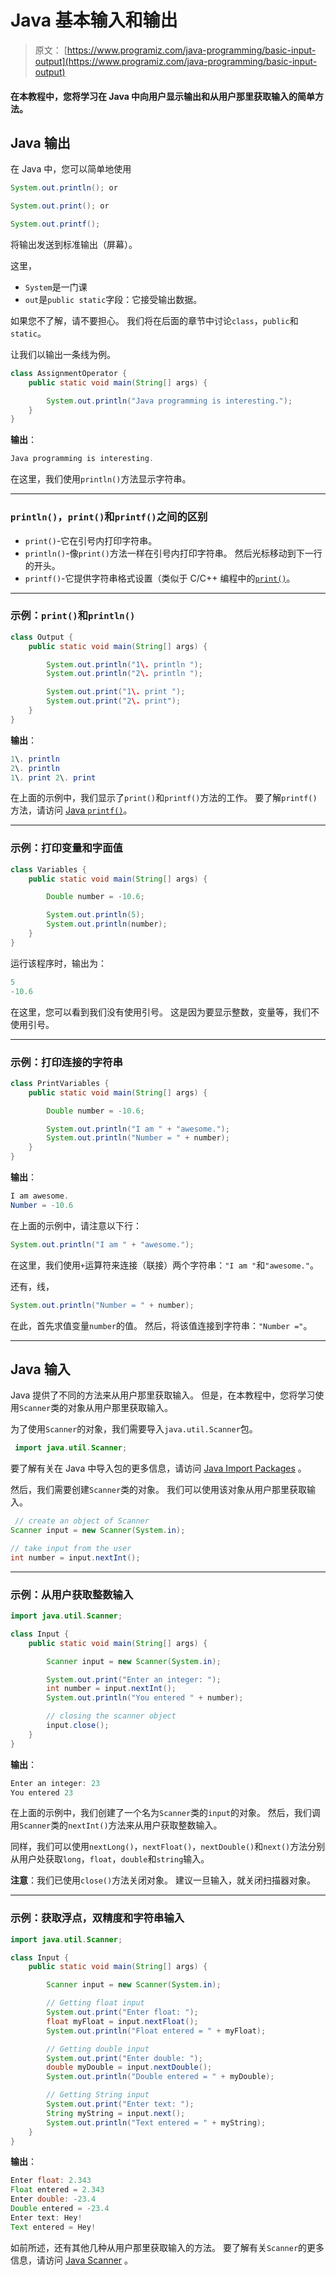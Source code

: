 # Java 基本输入和输出

> 原文： [https://www.programiz.com/java-programming/basic-input-output](https://www.programiz.com/java-programming/basic-input-output)

#### 在本教程中，您将学习在 Java 中向用户显示输出和从用户那里获取输入的简单方法。

## Java 输出

在 Java 中，您可以简单地使用

```java
System.out.println(); or

System.out.print(); or

System.out.printf(); 
```

将输出发送到标准输出（屏幕）。

这里，

*   `System`是一门课
*   `out`是`public static`字段：它接受输出数据。

如果您不了解，请不要担心。 我们将在后面的章节中讨论`class`，`public`和`static`。

让我们以输出一条线为例。

```java
class AssignmentOperator {
    public static void main(String[] args) {

        System.out.println("Java programming is interesting.");   
    }
} 
```

**输出**：

```java
Java programming is interesting. 
```

在这里，我们使用`println()`方法显示字符串。

* * *

### `println()`，`print()`和`printf()`之间的区别

*   `print()`-它在引号内打印字符串。
*   `println()`-像`print()`方法一样在引号内打印字符串。 然后光标移动到下一行的开头。
*   `printf()`-它提供字符串格式设置（类似于 C/C++ 编程中的[`print()`](/cpp-programming/library-function/cstdio/printf "printf in C/C++ programming")。

* * *

### 示例：`print()`和`println()`

```java
class Output {
    public static void main(String[] args) {

        System.out.println("1\. println ");
        System.out.println("2\. println ");

        System.out.print("1\. print ");
        System.out.print("2\. print");
    }
} 
```

**输出**：

```java
1\. println 
2\. println 
1\. print 2\. print 
```

在上面的示例中，我们显示了`print()`和`printf()`方法的工作。 要了解`printf()`方法，请访问 [Java `printf()`](https://www.cs.colostate.edu/~cs160/.Summer16/resources/Java_printf_method_quick_reference.pdf "Java printf()")。

* * *

### 示例：打印变量和字面值

```java
class Variables {
    public static void main(String[] args) {

        Double number = -10.6;

        System.out.println(5);
        System.out.println(number);
    }
} 
```

运行该程序时，输出为：

```java
5
-10.6 
```

在这里，您可以看到我们没有使用引号。 这是因为要显示整数，变量等，我们不使用引号。

* * *

### 示例：打印连接的字符串

```java
class PrintVariables {
    public static void main(String[] args) {

        Double number = -10.6;

        System.out.println("I am " + "awesome.");
        System.out.println("Number = " + number);
    }
} 
```

**输出**：

```java
I am awesome.
Number = -10.6 
```

在上面的示例中，请注意以下行：

```java
System.out.println("I am " + "awesome."); 
```

在这里，我们使用`+`运算符来连接（联接）两个字符串：`"I am "`和`"awesome."`。

还有，线，

```java
System.out.println("Number = " + number); 
```

在此，首先求值变量`number`的值。 然后，将该值连接到字符串：`"Number ="`。

* * *

## Java 输入

Java 提供了不同的方法来从用户那里获取输入。 但是，在本教程中，您将学习使用`Scanner`类的对象从用户那里获取输入。

为了使用`Scanner`的对象，我们需要导入`java.util.Scanner`包。

```java
 import java.util.Scanner; 
```

要了解有关在 Java 中导入包的更多信息，请访问 [Java Import Packages](/java-programming/packages-import "Java Import Packages") 。

然后，我们需要创建`Scanner`类的对象。 我们可以使用该对象从用户那里获取输入。

```java
 // create an object of Scanner
Scanner input = new Scanner(System.in);

// take input from the user
int number = input.nextInt(); 
```

* * *

### 示例：从用户获取整数输入

```java
import java.util.Scanner;

class Input {
    public static void main(String[] args) {

        Scanner input = new Scanner(System.in);

        System.out.print("Enter an integer: ");
        int number = input.nextInt();
        System.out.println("You entered " + number);

        // closing the scanner object
        input.close();
    }
} 
```

**输出**：

```java
Enter an integer: 23
You entered 23 
```

在上面的示例中，我们创建了一个名为`Scanner`类的`input`的对象。 然后，我们调用`Scanner`类的`nextInt()`方法来从用户获取整数输入。

同样，我们可以使用`nextLong()`，`nextFloat()`，`nextDouble()`和`next()`方法分别从用户处获取`long`，`float`，`double`和`string`输入。

**注意**：我们已使用`close()`方法关闭对象。 建议一旦输入，就关闭扫描器对象。

* * *

### 示例：获取浮点，双精度和字符串输入

```java
import java.util.Scanner;

class Input {
    public static void main(String[] args) {

        Scanner input = new Scanner(System.in);

        // Getting float input
        System.out.print("Enter float: ");
        float myFloat = input.nextFloat();
        System.out.println("Float entered = " + myFloat);

        // Getting double input
        System.out.print("Enter double: ");
        double myDouble = input.nextDouble();
        System.out.println("Double entered = " + myDouble);

        // Getting String input
        System.out.print("Enter text: ");
        String myString = input.next();
        System.out.println("Text entered = " + myString);
    }
} 
```

**输出**：

```java
Enter float: 2.343
Float entered = 2.343
Enter double: -23.4
Double entered = -23.4
Enter text: Hey!
Text entered = Hey! 
```

如前所述，还有其他几种从用户那里获取输入的方法。 要了解有关`Scanner`的更多信息，请访问 [Java Scanner](/java-programming/scanner "Java Scanner") 。